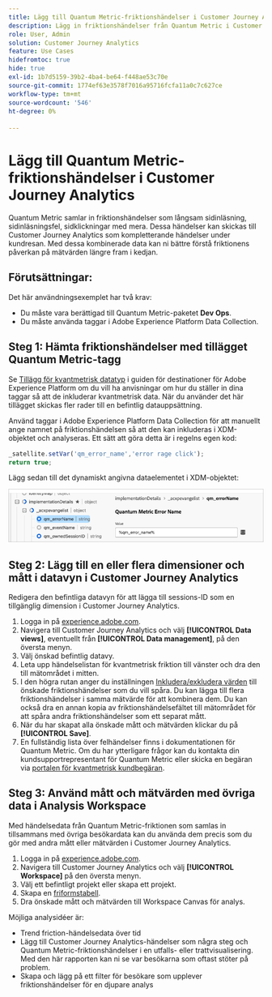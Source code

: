 ```yaml
---
title: Lägg till Quantum Metric-friktionshändelser i Customer Journey Analytics
description: Lägg in friktionshändelser från Quantum Metric i Customer Journey Analytics beteendedata för att få djupare insikter i CJA.
role: User, Admin
solution: Customer Journey Analytics
feature: Use Cases
hidefromtoc: true
hide: true
exl-id: 1b7d5159-39b2-4ba4-be64-f448ae53c70e
source-git-commit: 1774ef63e3578f7016a95716fcfa11a0c7c627ce
workflow-type: tm+mt
source-wordcount: '546'
ht-degree: 0%

---
```


# Lägg till Quantum Metric-friktionshändelser i Customer Journey Analytics

Quantum Metric samlar in friktionshändelser som långsam sidinläsning, sidinläsningsfel, sidklickningar med mera. Dessa händelser kan skickas till Customer Journey Analytics som kompletterande händelser under kundresan. Med dessa kombinerade data kan ni bättre förstå friktionens påverkan på mätvärden längre fram i kedjan.

## Förutsättningar:

Det här användningsexemplet har två krav:

* Du måste vara berättigad till Quantum Metric-paketet **Dev Ops**.
* Du måste använda taggar i Adobe Experience Platform Data Collection.

## Steg 1: Hämta friktionshändelser med tillägget Quantum Metric-tagg

Se [Tillägg för kvantmetrisk datatyp](https://experienceleague.adobe.com/en/docs/experience-platform/destinations/catalog/analytics/quantum-metric) i guiden för destinationer för Adobe Experience Platform om du vill ha anvisningar om hur du ställer in dina taggar så att de inkluderar kvantmetrisk data. När du använder det här tillägget skickas fler rader till en befintlig datauppsättning.

Använd taggar i Adobe Experience Platform Data Collection för att manuellt ange namnet på friktionshändelsen så att den kan inkluderas i XDM-objektet och analyseras. Ett sätt att göra detta är i regelns egen kod:

```js
_satellite.setVar('qm_error_name','error rage click');
return true;
```

Lägg sedan till det dynamiskt angivna dataelementet i XDM-objektet:

![Namn på kvantmetriskt fel, bild](assets/error-name.png)

## Steg 2: Lägg till en eller flera dimensioner och mått i datavyn i Customer Journey Analytics

Redigera den befintliga datavyn för att lägga till sessions-ID som en tillgänglig dimension i Customer Journey Analytics.

1. Logga in på [experience.adobe.com](https://experience.adobe.com).
1. Navigera till Customer Journey Analytics och välj **[!UICONTROL Data views]**, eventuellt från **[!UICONTROL Data management]**, på den översta menyn.
1. Välj önskad befintlig datavy.
1. Leta upp händelselistan för kvantmetrisk friktion till vänster och dra den till mätområdet i mitten.
1. I den högra rutan anger du inställningen [Inkludera/exkludera värden](/help/data-views/component-settings/include-exclude-values.md) till önskade friktionshändelser som du vill spåra. Du kan lägga till flera friktionshändelser i samma mätvärde för att kombinera dem. Du kan också dra en annan kopia av friktionshändelsefältet till mätområdet för att spåra andra friktionshändelser som ett separat mått.
1. När du har skapat alla önskade mått och mätvärden klickar du på **[!UICONTROL Save]**.
1. En fullständig lista över felhändelser finns i dokumentationen för Quantum Metric. Om du har ytterligare frågor kan du kontakta din kundsupportrepresentant för Quantum Metric eller skicka en begäran via [portalen för kvantmetrisk kundbegäran](https://community.quantummetric.com/s/public-support-page).

## Steg 3: Använd mått och mätvärden med övriga data i Analysis Workspace

Med händelsedata från Quantum Metric-friktionen som samlas in tillsammans med övriga besökardata kan du använda dem precis som du gör med andra mått eller mätvärden i Customer Journey Analytics.

1. Logga in på [experience.adobe.com](https://experience.adobe.com).
1. Navigera till Customer Journey Analytics och välj **[!UICONTROL Workspace]** på den översta menyn.
1. Välj ett befintligt projekt eller skapa ett projekt.
1. Skapa en [friformstabell](/help/analysis-workspace/visualizations/freeform-table/freeform-table.md).
1. Dra önskade mått och mätvärden till Workspace Canvas för analys.

Möjliga analysidéer är:

* Trend friction-händelsedata över tid
* Lägg till Customer Journey Analytics-händelser som några steg och Quantum Metric-friktionshändelser i en utfalls- eller trattvisualisering. Med den här rapporten kan ni se var besökarna som oftast stöter på problem.
* Skapa och lägg på ett filter för besökare som upplever friktionshändelser för en djupare analys
